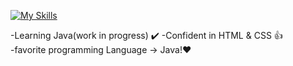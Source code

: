 [![My Skills](https://skillicons.dev/icons?i=java,html,css,idea,instagram,vscode,twitter,github)](https://skillicons.dev)

-Learning Java(work in progress) ✔️
-Confident in HTML & CSS 👍<br />
    -favorite programming Language -> Java!❤️

